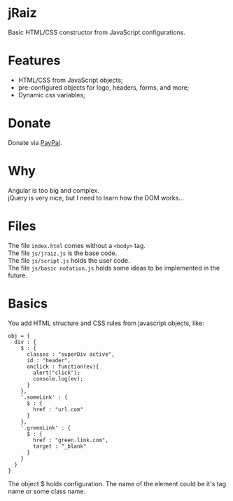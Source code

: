 # jRaiz
Basic HTML/CSS constructor from JavaScript configurations.

# Features
- HTML/CSS from JavaScript objects;
- pre-configured objects for logo, headers, forms, and more;
- Dynamic css variables;

# Donate
Donate via <a href="https://www.paypal.com/cgi-bin/webscr?cmd=_donations&business=WEMSKL3F4GNEU&lc=US&item_name=jRaiz&item_number=jraiz&currency_code=USD&bn=PP%2dDonationsBF%3abtn_donateCC_LG%2egif%3aNonHosted" target="_blank">PayPal</a>.

# Why
Angular is too big and complex.<br>
jQuery is very nice, but I need to learn how the DOM works...<br>

# Files
The file <code>index.html</code> comes without a <code>&lt;body&gt;</code> tag.<br>
The file <code>js/jraiz.js</code> is the base code.<br>
The file <code>js/script.js</code> holds the user code.<br>
The file <code>js/basic notation.js</code> holds some ideas to be implemented in the future.<br>

# Basics
You add HTML structure and CSS rules from javascript objects, like:

```
obj = {
  div : {
    $ : {
      classes : "superDiv active",
      id : "header",
      onclick : function(ev){
        alert("click");
        console.log(ev);
      }
    },
    '.someLink' : {
      $ : {
        href : "url.com"
      }
    },
    '.greenLink' : {
      $ : {
        href : "green.link.com",
        target : "_blank"
      }
    }
  }
}
```
The object $ holds configuration.
The name of the element could be it's tag name or some class name.
